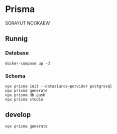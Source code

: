# Prisma

SORAYUT NOOKAEW

## Runnig
### Database
```
docker-compose up -d
```
### Schema
```
npx prisma init --datasiurce-porvider postgresql
npx prisma generate
npx prisma db push
npx prisma studio
```
## develop
```bash
npx prisma generate
```
